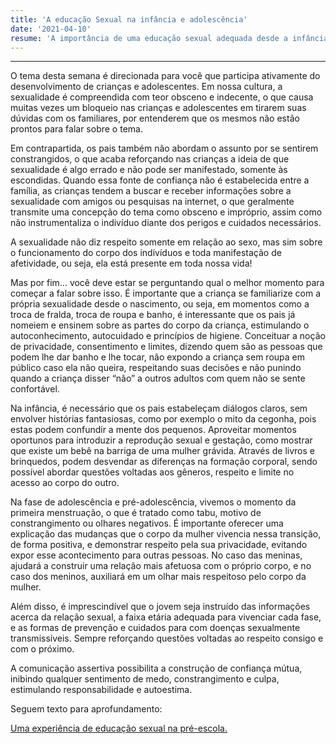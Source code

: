 ```yaml
---
title: 'A educação Sexual na infância e adolescência'
date: '2021-04-10'
resume: 'A importância de uma educação sexual adequada desde a infância. A falta de diálogo e informações claras sobre o tema pode levar a uma visão distorcida da sexualidade, reforçando tabus e dificultando o desenvolvimento de relações interpessoais saudáveis.'
---
```

--------------------------------
O tema desta semana é direcionada para você que participa ativamente do desenvolvimento de crianças e adolescentes. Em nossa cultura, a sexualidade é compreendida com teor obsceno e indecente, o que causa muitas vezes um bloqueio nas crianças e adolescentes em tirarem suas dúvidas com os familiares, por entenderem que os mesmos não estão prontos para falar sobre o tema.

Em contrapartida, os pais também não abordam o assunto por se sentirem constrangidos, o que acaba reforçando nas crianças a ideia de que sexualidade é algo errado e não pode ser manifestado, somente às escondidas. Quando essa fonte de confiança não é estabelecida entre a família, as crianças tendem a buscar e receber informações sobre a sexualidade com amigos ou pesquisas na internet, o que geralmente transmite uma concepção do tema como obsceno e impróprio, assim como não instrumentaliza o indivíduo diante dos perigos e cuidados necessários.

A sexualidade não diz respeito somente em relação ao sexo, mas sim sobre o funcionamento do corpo dos indivíduos e toda manifestação de afetividade, ou seja, ela está presente em toda nossa vida!

Mas por fim… você deve estar se perguntando qual o melhor momento para começar a falar sobre isso. É importante que a criança se familiarize com a própria sexualidade desde o nascimento, ou seja, em momentos como a troca de fralda, troca de roupa e banho, é interessante que os pais já nomeiem e ensinem sobre as partes do corpo da criança, estimulando o autoconhecimento, autocuidado e princípios de higiene. Conceituar a noção de privacidade, consentimento e limites, dizendo quem são as pessoas que podem lhe dar banho e lhe tocar, não expondo a criança sem roupa em público caso ela não queira, respeitando suas decisões e não punindo quando a criança disser “não” a outros adultos com quem não se sente confortável.

Na infância, é necessário que os pais estabeleçam diálogos claros, sem envolver histórias fantasiosas, como por exemplo o mito da cegonha, pois estas podem confundir a mente dos pequenos. Aproveitar momentos oportunos para introduzir a reprodução sexual e gestação, como mostrar que existe um bebê na barriga de uma mulher grávida. Através de livros e brinquedos, podem desvendar as diferenças na formação corporal, sendo possível abordar questões voltadas aos gêneros, respeito e limite no acesso ao corpo do outro.

Na fase de adolescência e pré-adolescência, vivemos o momento da primeira menstruação, o que é tratado como tabu, motivo de constrangimento ou olhares negativos. É importante oferecer uma explicação das mudanças que o corpo da mulher vivencia nessa transição, de forma positiva, e demonstrar respeito pela sua privacidade, evitando expor esse acontecimento para outras pessoas. No caso das meninas, ajudará a construir uma relação mais afetuosa com o próprio corpo, e no caso dos meninos, auxiliará em um olhar mais respeitoso pelo corpo da mulher.

Além disso, é imprescindível que o jovem seja instruído das informações acerca da relação sexual, a faixa etária adequada para vivenciar cada fase, e as formas de prevenção e cuidados para com doenças sexualmente transmissíveis. Sempre reforçando questões voltadas ao respeito consigo e com o próximo.

A comunicação assertiva possibilita a construção de confiança mútua, inibindo qualquer sentimento de medo, constrangimento e culpa, estimulando responsabilidade e autoestima.

Seguem texto para aprofundamento:

[Uma experiência de educação sexual na pré-escola.](https://www.scielo.br/j/paideia/a/bj9trdCnZnFtGMx5ZQTRcty/?lang=pt)

